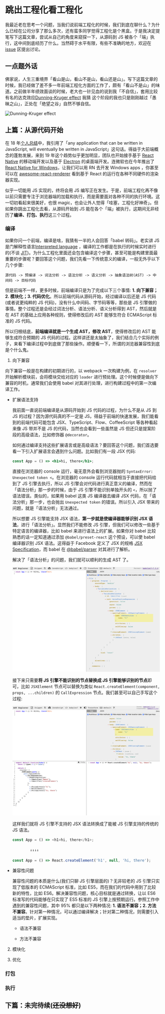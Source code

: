 # 跳出工程化看工程化

我最近老在思考一个问题，当我们说前端工程化的时候，我们到底在聊什么？为什么已经在公司分享了那么多次，还有蛮多同学觉得工程化是个黑盒。于是我决定提笔写下这篇文章，尝试从自己的角度来窥探一下，从源码到 JS 被各个「端」执行，这中间到底经历了什么。当然碍于水平有限，有些不准确的地方，欢迎在 [issue](https://github.com/Rainsho/blog/issues) 区提出讨论。

## 一点题外话

佛家说，人生三重境界「看山是山，看山不是山，看山还是山」。写下这篇文章的时候，我已经做了差不多一年前端工程化方面的工作了，颇有「看山不是山」的味道。之前做半年绩效面谈的时候，老大也一针见血的说到我「不自信」，套用比较有名的达克效应[Dunning-Kruger effect](https://wiki.mbalib.com/wiki/%E9%82%93%E5%AE%81-%E5%85%8B%E9%B2%81%E6%A0%BC%E6%95%88%E5%BA%94) 我猜
这个阶段的我也只是刚刚越过「愚昧之山」，正处在「绝望之谷」自然不够自信。

![Dunning-Kruger effect](https://wiki.mbalib.com/w/images/thumb/3/3f/%E9%82%93%E5%AE%81-%E5%85%8B%E9%B2%81%E6%A0%BC%E6%95%88%E5%BA%94.jpg/500px-%E9%82%93%E5%AE%81-%E5%85%8B%E9%B2%81%E6%A0%BC%E6%95%88%E5%BA%94.jpg)

## 上篇：从源代码开始

在 18 年[个人总结](https://github.com/Rainsho/blog/blob/master/articles/%E5%B9%B8%E4%BC%9A%E9%82%A3%E6%9D%A1%E5%A4%A7%E9%B1%BC.md)中，我引用了「any application that can be written in JavaScript, will eventually be written in JavaScript」这句话。得益于大前端概念的蓬勃发展，来到 19 年这个趋势似乎更加明显，团队也开始接手基于 [React Native](https://facebook.github.io/react-native/) 的移动端开发以及基于 [Electron](https://electronjs.org/) 的桌面端开发。连微软也在今年推出了 [React Native for Windows](https://github.com/microsoft/react-native-windows)，让我们可以用 RN 去开发 Windows apps ，你甚至可以在 [awesome-react-renderer](https://github.com/chentsulin/awesome-react-renderer) 看到基于 React 的运行在各种不同硬件的渲染器实现。

似乎一切能用 JS 实现的，终将会用 JS 编写正在发生。于是，前端工程化再不像以前只需要专注于浏览器端的加载和执行，而是需要面对各种不同的执行环境。这一切初看起来很美好，也很 magic，也会让外人觉得「哇塞，工程化好神奇」。但如果你跳出工程化去看，从源码开始到 JS 能在各个「端」被执行，这期间无非经历了**编译、打包、执行**这三个过程。

### 编译

如果你问一个前端，编译是啥，我猜有一半的人会回答「babel 转码」。老实讲 JS 是门解释性语言[Interpreted language](https://en.wikipedia.org/wiki/Interpreted_language) ，编译的工作都是在执行的时候实时进行的(不谈 [JIT](https://en.wikipedia.org/wiki/Just-in-time_compilation))。为什么工程化里面还会包含编译这个步骤，甚至可能是构建里面最重要的步骤呢？要回答这个问题，我们先看一下传统意义的编译，一般无外乎以下几个步骤:

```
源代码 -> 预编译 -> 词法分析 -> 语法分析 -> 语义分析 -> 抽象语法树(AST) -> 中间码 -> 目标代码
```

但是前端不一样，更多时候，前端编译只是为了完成以下三个事情: **1. 向下兼容；2. 模块化；3. 代码优化**。所以前端代码从源码开始，经过编译以后还是 JS 代码(或者说更纯粹的 JS 代码)，没有什么中间码、字节码等等，那些是 JS 引擎做的事情。整个过程还是会经过词法分析、语法分析、语义分析得到 AST，然后就是在 AST 的基础上应用各种规则，使得修改后的 AST 能够生符合 ECMAScript 标准的 JS 代码。

所以归根结底，**前端编译就是一个生成 AST，修改 AST**，使得修改后的 AST 能够生成符合预期的 JS 代码的过程。这样讲还是太抽象了，我们结合几个实际的例子，来看下编译过程中到底做了那些操作。顺便看一下，所谓的浏览器兼容性到底是个什么鬼。

1. 向下兼容

向下兼容一般是在构建的初期进行的，以 webpack 一次构建为例，在 `resolver` 开始解析模块前，会将模块交给对应的 `loader` 进行预处理。这个时候便是做向下兼容的时机，通常我们会使用 babel 对其进行处理，进行构建过程中的第一次编译工作。

- 扩展语法支持

  我前面一直说前端编译是从源码开始到 JS 代码的过程，为什么不是从 JS 到 JS 的过程？因为源代码真的不一定是 JS，得益于前端的快速发展，我们能看到的前端代码可能包含 JSX、TypeScript、Flow、CoffeeScript 等各种看起来像 JS 带并不是 JS 的代码，当然也会看到一些虽然是 JS 但还只是提案阶段的高级语法，比如修饰器 `@decorator`。

  如何通过编译支持这些扩展语言或是高级语法？要回答这个问题，我们首选要看一下引入扩展语言会遇到什么问题。比如我们有一段 JSX 代码:

  ```jsx
  const App = () => <h1>hi, there</h1>;
  ```

  直接在浏览器的 console 运行，毫无意外会看到浏览器抛的 `SyntaxError: Unexpected token <`。在浏览器的 console 运行代码就相当于直接把代码给到了 JS 引擎去执行，所以 JS 引擎会对代码进行真正意义的编译，然而在「语法分析」那一步的时候，由于 JS 引擎不能识别单独开头的 `<`，所以抛了语法错误。类似的，如果用 babel 这类 JS 编译器去编译 JSX 代码，在「语法分析」那一步，也会抛出 `Unexpected token` 的错误。所以引入 JSX 带来的问题，就是「语法分析」无法通过。

  所以想要 JS 引擎能支持 JSX 语法，**第一步就是使编译器能够识别 JSX 语法**，进行「语法分析」。显然我们不能修改 JS 引擎，但我们可以修改一些基于特定语言的编译器，比如 babel 来进行语法上的扩展。如果你对 babel 比较熟悉的话一定知道通过添加 `@babel/preset-react` 这个预设，可以使 babel 编译器识别 JSX 语法。这得益于 Facebook 定义了 JSX 的规格 [JSX Specification](https://github.com/facebook/jsx)，而 babel 在 [@babel/parser](https://github.com/babel/babel/blob/master/packages/babel-parser/src/plugins/jsx/index.js) 对其进行了解析。

  解决了「语法分析」的问题，我们就可以顺利的生成 AST 了。

  ![ast-001](../assets/ast-001.png)

  接下来只需要**将 JS 引擎不能识别的节点替换成 JS 引擎能够识别的节点**即可，比如 `JSXElement` 节点可以替换为类似 `React.createElement(component, props, ...children)` 的 `CallExpression` 节点。我们甚至可以自己手写这个过程:

  ![ast-001](../assets/ast-002.png)

  这样我们就将 JS 引擎不支持的 JSX 语法转换成了能被 JS 引擎支持的传统的 JS 语法。

  ```js
  const App = () => <h1>hi, there</h1>;

          ↓↓↓↓

  const App = () => React.createElement('h1', null, 'hi, there');
  ```

- 兼容性问题

  兼容性问题的本质是什么(我们只聊 JS 引擎层面的)？无非较老的 JS 引擎只实现了低版本的 ECMAScript 标准，比如 ES5，而在我们的代码中用到了比较新的特性，比如 ES6。解决兼容性问题，核心目标就是通过转换，让以 ES6 标准写的代码能够在只实现了 ES5 标准的 JS 引擎上按预期运行。参照工作中遇到的兼容性问题，其中 95% 都只是以下两种情况: **1. 语法不兼容；2. 方法不兼容**。针对第一种情况，可以通过编译解决；针对第二种情况，则需要引入适当的垫片，扩展实现。

  - 语法不兼容

  - 方法不兼容

2. 模块化

3. 优化

### 打包

### 执行

## 下篇：未完待续(~~还没想好~~)
